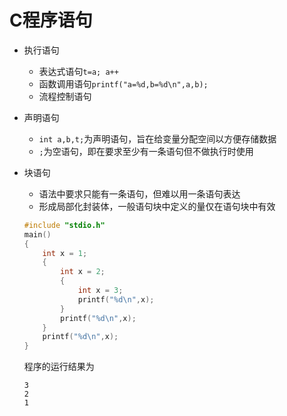 # C程序语句

- 执行语句

  - 表达式语句`t=a; a++`
  - 函数调用语句`printf("a=%d,b=%d\n",a,b);`
  - 流程控制语句

- 声明语句

  - `int a,b,t;`为声明语句，旨在给变量分配空间以方便存储数据
  - `;`为空语句，即在要求至少有一条语句但不做执行时使用

- 块语句

  - 语法中要求只能有一条语句，但难以用一条语句表达
  - 形成局部化封装体，一般语句块中定义的量仅在语句块中有效

  ```c
  #include "stdio.h"
  main()
  {
      int x = 1;
      {
          int x = 2;
          {
              int x = 3;
              printf("%d\n",x);
          }
          printf("%d\n",x);
      }
      printf("%d\n",x);
  }
  ```

  程序的运行结果为

  ```
  3
  2
  1
  ```